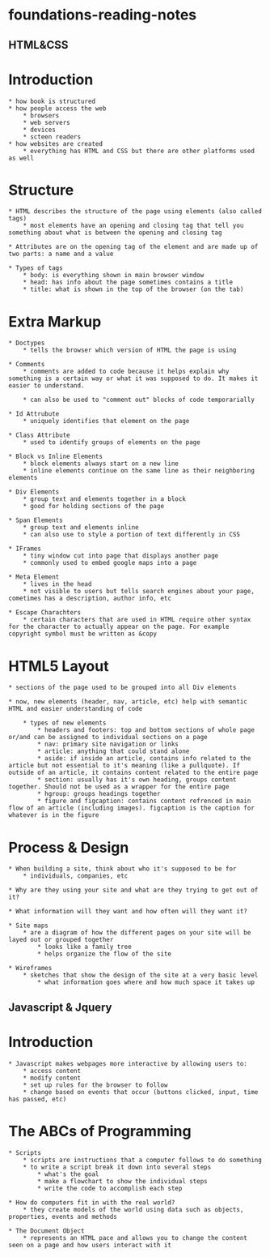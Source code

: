 # foundations-reading-notes

## HTML&CSS 
# Introduction
    * how book is structured
    * how people access the web
        * browsers
        * web servers
        * devices
        * scteen readers
    * how websites are created
        * everything has HTML and CSS but there are other platforms used as well

# Structure
    * HTML describes the structure of the page using elements (also called tags)
        * most elements have an opening and closing tag that tell you something about what is between the opening and closing tag

    * Attributes are on the opening tag of the element and are made up of two parts: a name and a value

    * Types of tags
        * body: is everything shown in main browser window
        * head: has info about the page sometimes contains a title
        * title: what is shown in the top of the browser (on the tab)

# Extra Markup
    * Doctypes
        * tells the browser which version of HTML the page is using

    * Comments
        * comments are added to code because it helps explain why something is a certain way or what it was supposed to do. It makes it easier to understand.

        * can also be used to "comment out" blocks of code temporarially

    * Id Attrubute
        * uniquely identifies that element on the page

    * Class Attribute
        * used to identify groups of elements on the page

    * Block vs Inline Elements
        * block elements always start on a new line
        * inline elements continue on the same line as their neighboring elements

    * Div Elements
        * group text and elements together in a block
        * good for holding sections of the page

    * Span Elements
        * group text and elements inline
        * can also use to style a portion of text differently in CSS

    * IFrames
        * tiny window cut into page that displays another page
        * commonly used to embed google maps into a page

    * Meta Element
        * lives in the head
        * not visible to users but tells search engines about your page, cometimes has a description, author info, etc

    * Escape Charachters
        * certain characters that are used in HTML require other syntax for the character to actually appear on the page. For example copyright symbol must be written as &copy

# HTML5 Layout

    * sections of the page used to be grouped into all Div elements

    * now, new elements (header, nav, article, etc) help with semantic HTML and easier understanding of code

        * types of new elements
            * headers and footers: top and bottom sections of whole page or/and can be assigned to individual sections on a page
            * nav: primary site navigation or links
            * article: anything that could stand alone
            * aside: if inside an article, contains info related to the article but not essential to it's meaning (like a pullquote). If outside of an article, it contains content related to the entire page
            * section: usually has it's own heading, groups content together. Should not be used as a wrapper for the entire page
            * hgroup: groups headings together
            * figure and figcaption: contains content refrenced in main flow of an article (including images). figcaption is the caption for whatever is in the figure

# Process & Design
    
    * When building a site, think about who it's supposed to be for
        * individuals, companies, etc

    * Why are they using your site and what are they trying to get out of it?

    * What information will they want and how often will they want it?

    * Site maps
        * are a diagram of how the different pages on your site will be layed out or grouped together
            * looks like a family tree
            * helps organize the flow of the site

    * Wireframes
        * sketches that show the design of the site at a very basic level
            * what information goes where and how much space it takes up


## Javascript & Jquery

# Introduction

    * Javascript makes webpages more interactive by allowing users to:
        * access content
        * modify content
        * set up rules for the browser to follow
        * change based on events that occur (buttons clicked, input, time has passed, etc)

# The ABCs of Programming

    * Scripts
        * scripts are instructions that a computer follows to do something
        * to write a script break it down into several steps
            * what's the goal
            * make a flowchart to show the individual steps
            * write the code to accomplish each step

    * How do computers fit in with the real world?
        * they create models of the world using data such as objects, properties, events and methods

    * The Document Object
        * represents an HTML pace and allows you to change the content seen on a page and how users interact with it
